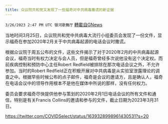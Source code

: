 ```yaml
---
title: 众议院共和党又发现了一些福奇对中共病毒撒谎的新证据
---
```

`3/26/2023 2:47 PM UTC 银河歌舞厅` [轉載自GNews](https://gnews.org/articles/1048018)

当地时间3月25日，众议院共和党中共病毒大流行小组委员会发现了一份文件，显示福奇在参加2020年2月关于中共病毒起源的电话会议时撒谎。

根据众议院于周五公布的文件，这些文件揭示了对于2020年2月的中共病毒起源会议，福奇当时有权力决定与会人员，但是福奇曾经多次说他没有这个决定权。而前疾病控制和预防中心主任Robert Redfield被排除在那次电话会议之外，不允许参加。当时的Robert Redfield正在积极开展对中共病毒是从实验室泄露理论的调查之中。根据早些时候公布的点子邮件，福奇是会议的邀请方，且是确认人，福奇在电话会议中的领导作用根本不是他在媒体中所说的那样，没有任何权力。

委员会要求福奇尽快提供他参与策划的2020年2月1日电话会议的所有文件和通信，特别是有关Francis Collins的邀请和参与的文件，截止日期为2023年3月31日。

https://twitter.com/COVIDSelect/status/1639328998961430531?s=20

